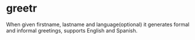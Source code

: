 # greetr
When given firstname, lastname and language(optional) it generates formal and informal greetings, supports English and Spanish.
